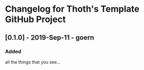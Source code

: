 # Changelog for Thoth's Template GitHub Project

## [0.1.0] - 2019-Sep-11 - goern

### Added

all the things that you see...
